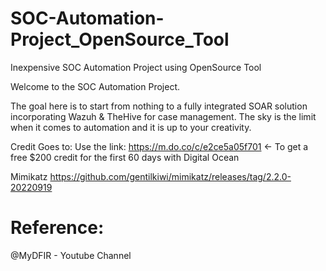 # SOC-Automation-Project_OpenSource_Tool

Inexpensive SOC Automation Project using OpenSource Tool


Welcome to the SOC Automation Project.

The goal here is to start from nothing to a fully integrated SOAR solution incorporating Wazuh & TheHive for case management. The sky is the limit when it comes to automation and it is up to your creativity.

Credit Goes to:  Use the link: https://m.do.co/c/e2ce5a05f701 <- To get a free $200 credit for the first 60 days with Digital Ocean

Mimikatz https://github.com/gentilkiwi/mimikatz/releases/tag/2.2.0-20220919


# Reference:
@MyDFIR - Youtube Channel
